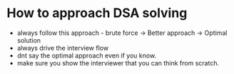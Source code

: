 # How to approach DSA solving

- always follow this approach - brute force -> Better approach -> Optimal solution
- always drive the interview flow
- dnt say the optimal approach even if you know.
- make sure you show the interviewer that you can think from scratch.
